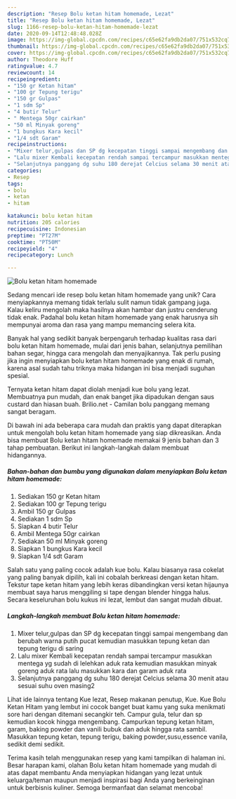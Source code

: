 ```yaml
---
description: "Resep Bolu ketan hitam homemade, Lezat"
title: "Resep Bolu ketan hitam homemade, Lezat"
slug: 1166-resep-bolu-ketan-hitam-homemade-lezat
date: 2020-09-14T12:48:48.028Z
image: https://img-global.cpcdn.com/recipes/c65e62fa9db2da07/751x532cq70/bolu-ketan-hitam-homemade-foto-resep-utama.jpg
thumbnail: https://img-global.cpcdn.com/recipes/c65e62fa9db2da07/751x532cq70/bolu-ketan-hitam-homemade-foto-resep-utama.jpg
cover: https://img-global.cpcdn.com/recipes/c65e62fa9db2da07/751x532cq70/bolu-ketan-hitam-homemade-foto-resep-utama.jpg
author: Theodore Huff
ratingvalue: 4.7
reviewcount: 14
recipeingredient:
- "150 gr Ketan hitam"
- "100 gr Tepung terigu"
- "150 gr Gulpas"
- "1 sdm Sp"
- "4 butir Telur"
- " Mentega 50gr cairkan"
- "50 ml Minyak goreng"
- "1 bungkus Kara kecil"
- "1/4 sdt Garam"
recipeinstructions:
- "Mixer telur,gulpas dan SP dg kecepatan tinggi sampai mengembang dan berubah warna putih pucat kemudian masukkan tepung ketan dan tepung terigu di saring"
- "Lalu mixer Kembali kecepatan rendah sampai tercampur masukkan mentega yg sudah di lelehkan aduk rata kemudian masukkan minyak goreng aduk rata lalu masukkan kara dan garam aduk rata"
- "Selanjutnya panggang dg suhu 180 derejat Celcius selama 30 menit atau sesuai suhu oven masing2"
categories:
- Resep
tags:
- bolu
- ketan
- hitam

katakunci: bolu ketan hitam 
nutrition: 205 calories
recipecuisine: Indonesian
preptime: "PT27M"
cooktime: "PT50M"
recipeyield: "4"
recipecategory: Lunch

---
```



![Bolu ketan hitam homemade](https://img-global.cpcdn.com/recipes/c65e62fa9db2da07/751x532cq70/bolu-ketan-hitam-homemade-foto-resep-utama.jpg)

Sedang mencari ide resep bolu ketan hitam homemade yang unik? Cara menyiapkannya memang tidak terlalu sulit namun tidak gampang juga. Kalau keliru mengolah maka hasilnya akan hambar dan justru cenderung tidak enak. Padahal bolu ketan hitam homemade yang enak harusnya sih mempunyai aroma dan rasa yang mampu memancing selera kita.

Banyak hal yang sedikit banyak berpengaruh terhadap kualitas rasa dari bolu ketan hitam homemade, mulai dari jenis bahan, selanjutnya pemilihan bahan segar, hingga cara mengolah dan menyajikannya. Tak perlu pusing jika ingin menyiapkan bolu ketan hitam homemade yang enak di rumah, karena asal sudah tahu triknya maka hidangan ini bisa menjadi suguhan spesial.

Ternyata ketan hitam dapat diolah menjadi kue bolu yang lezat. Membuatnya pun mudah, dan enak banget jika dipadukan dengan saus custard dan hiasan buah. Brilio.net - Camilan bolu panggang memang sangat beragam.


Di bawah ini ada beberapa cara mudah dan praktis yang dapat diterapkan untuk mengolah bolu ketan hitam homemade yang siap dikreasikan. Anda bisa membuat Bolu ketan hitam homemade memakai 9 jenis bahan dan 3 tahap pembuatan. Berikut ini langkah-langkah dalam membuat hidangannya.

<!--inarticleads1-->

##### Bahan-bahan dan bumbu yang digunakan dalam menyiapkan Bolu ketan hitam homemade:

1. Sediakan 150 gr Ketan hitam
1. Sediakan 100 gr Tepung terigu
1. Ambil 150 gr Gulpas
1. Sediakan 1 sdm Sp
1. Siapkan 4 butir Telur
1. Ambil  Mentega 50gr cairkan
1. Sediakan 50 ml Minyak goreng
1. Siapkan 1 bungkus Kara kecil
1. Siapkan 1/4 sdt Garam


Salah satu yang paling cocok adalah kue bolu. Kalau biasanya rasa cokelat yang paling banyak dipilih, kali ini cobalah berkreasi dengan ketan hitam. Tekstur tape ketan hitam yang lebih keras dibandingkan versi ketan hijaunya membuat saya harus menggiling si tape dengan blender hingga halus. Secara keseluruhan bolu kukus ini lezat, lembut dan sangat mudah dibuat. 

<!--inarticleads2-->

##### Langkah-langkah membuat Bolu ketan hitam homemade:

1. Mixer telur,gulpas dan SP dg kecepatan tinggi sampai mengembang dan berubah warna putih pucat kemudian masukkan tepung ketan dan tepung terigu di saring
1. Lalu mixer Kembali kecepatan rendah sampai tercampur masukkan mentega yg sudah di lelehkan aduk rata kemudian masukkan minyak goreng aduk rata lalu masukkan kara dan garam aduk rata
1. Selanjutnya panggang dg suhu 180 derejat Celcius selama 30 menit atau sesuai suhu oven masing2


Lihat ide lainnya tentang Kue lezat, Resep makanan penutup, Kue. Kue Bolu Ketan Hitam yang lembut ini cocok banget buat kamu yang suka menikmati sore hari dengan ditemani secangkir teh. Campur gula, telur dan sp kemudian kocok hingga mengembang. Campurkan tepung ketan hitam, garam, baking powder dan vanili bubuk dan aduk hingga rata sambil. Masukkan tepung ketan, tepung terigu, baking powder,susu,essence vanila, sedikit demi sedikit. 

Terima kasih telah menggunakan resep yang kami tampilkan di halaman ini. Besar harapan kami, olahan Bolu ketan hitam homemade yang mudah di atas dapat membantu Anda menyiapkan hidangan yang lezat untuk keluarga/teman maupun menjadi inspirasi bagi Anda yang berkeinginan untuk berbisnis kuliner. Semoga bermanfaat dan selamat mencoba!
